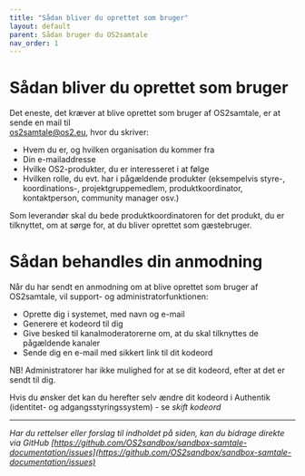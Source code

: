```yaml
---
title: "Sådan bliver du oprettet som bruger"
layout: default
parent: Sådan bruger du OS2samtale  
nav_order: 1
---
```


# **Sådan bliver du oprettet som bruger**

Det eneste, det kræver at blive oprettet som bruger af OS2samtale, er at sende en mail til   
[os2samtale@os2.eu](mailto:os2samtale@os2.eu), hvor du skriver:

- Hvem du er, og hvilken organisation du kommer fra
- Din e-mailaddresse
- Hvilke OS2-produkter, du er interesseret i at følge
- Hvilken rolle, du evt. har i pågældende produkter (eksempelvis styre-, koordinations-, projektgruppemedlem, produktkoordinator, kontaktperson, community manager osv.)

Som leverandør skal du bede produktkoordinatoren for det produkt, du er tilknyttet, om at sørge for, at du bliver oprettet som gæstebruger.   

# Sådan behandles din anmodning

Når du har sendt en anmodning om at blive oprettet som bruger af OS2samtale, vil support- og administratorfunktionen:
-  Oprette dig i systemet, med navn og e-mail
-  Generere et kodeord til dig 
-  Give besked til kanalmoderatorerne om, at du skal tilknyttes de pågældende kanaler
-  Sende dig en e-mail med sikkert link til dit kodeord

NB! Administratorer har ikke mulighed for at se dit kodeord, efter at det er sendt til dig.

Hvis du ønsker det kan du herefter selv ændre dit kodeord i Authentik (identitet- og adgangsstyringssystem) - se *skift kodeord*

***

*Har du rettelser eller forslag til indholdet på siden, kan du bidrage direkte via GitHub [https://github.com/OS2sandbox/sandbox-samtale-documentation/issues](https://github.com/OS2sandbox/sandbox-samtale-documentation/issues)*
  
